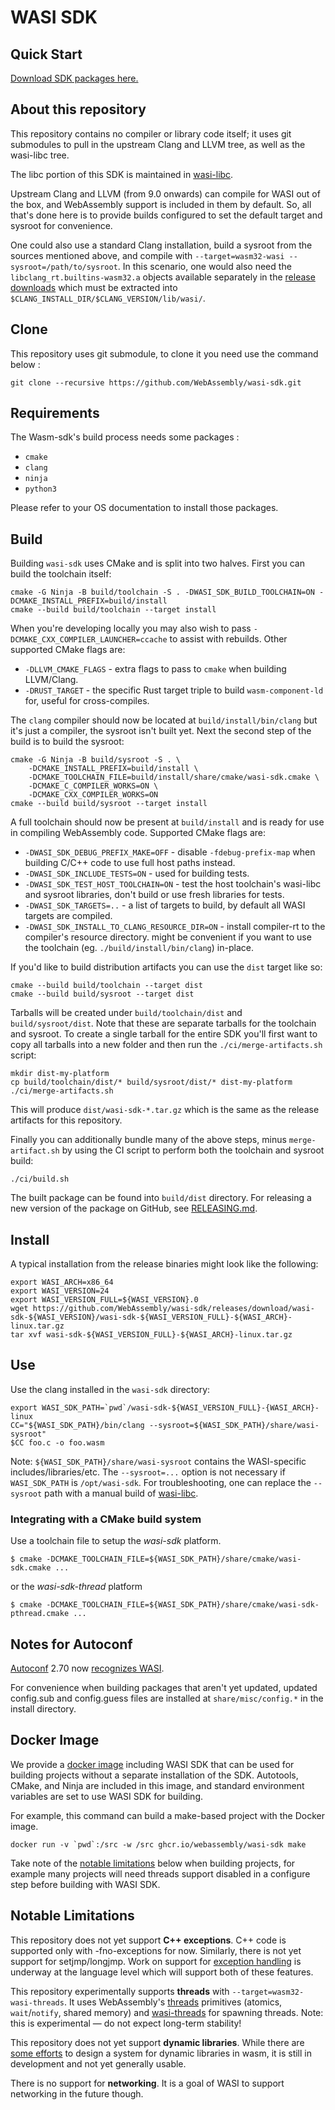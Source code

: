 # WASI SDK

## Quick Start

[Download SDK packages here.][releases]

[releases]: https://github.com/WebAssembly/wasi-sdk/releases

## About this repository

This repository contains no compiler or library code itself; it uses
git submodules to pull in the upstream Clang and LLVM tree, as well as the
wasi-libc tree.

The libc portion of this SDK is maintained in [wasi-libc].

[wasi-libc]: https://github.com/WebAssembly/wasi-libc

Upstream Clang and LLVM (from 9.0 onwards) can compile for WASI out of the box,
and WebAssembly support is included in them by default. So, all that's done here
is to provide builds configured to set the default target and sysroot for
convenience.

One could also use a standard Clang installation, build a sysroot from the
sources mentioned above, and compile with `--target=wasm32-wasi
--sysroot=/path/to/sysroot`. In this scenario, one would also need the
`libclang_rt.builtins-wasm32.a` objects available separately in the [release
downloads][releases] which must be extracted into
`$CLANG_INSTALL_DIR/$CLANG_VERSION/lib/wasi/`.

## Clone

This repository uses git submodule, to clone it you need use the command below :

```shell script
git clone --recursive https://github.com/WebAssembly/wasi-sdk.git
```

## Requirements

The Wasm-sdk's build process needs some packages :

* `cmake`
* `clang`
* `ninja`
* `python3`

Please refer to your OS documentation to install those packages.

## Build

Building `wasi-sdk` uses CMake and is split into two halves. First you can build
the toolchain itself:

```shell script
cmake -G Ninja -B build/toolchain -S . -DWASI_SDK_BUILD_TOOLCHAIN=ON -DCMAKE_INSTALL_PREFIX=build/install
cmake --build build/toolchain --target install
```

When you're developing locally you may also wish to pass
`-DCMAKE_CXX_COMPILER_LAUNCHER=ccache` to assist with rebuilds. Other supported
CMake flags are:

* `-DLLVM_CMAKE_FLAGS` - extra flags to pass to `cmake` when building
  LLVM/Clang.
* `-DRUST_TARGET` - the specific Rust target triple to build `wasm-component-ld`
  for, useful for cross-compiles.

The `clang` compiler should now be located at `build/install/bin/clang` but it's
just a compiler, the sysroot isn't built yet. Next the second step of the build
is to build the sysroot:

```shell script
cmake -G Ninja -B build/sysroot -S . \
    -DCMAKE_INSTALL_PREFIX=build/install \
    -DCMAKE_TOOLCHAIN_FILE=build/install/share/cmake/wasi-sdk.cmake \
    -DCMAKE_C_COMPILER_WORKS=ON \
    -DCMAKE_CXX_COMPILER_WORKS=ON
cmake --build build/sysroot --target install
```

A full toolchain should now be present at `build/install` and is ready for use
in compiling WebAssembly code. Supported CMake flags are:

* `-DWASI_SDK_DEBUG_PREFIX_MAKE=OFF` - disable `-fdebug-prefix-map` when
  building C/C++ code to use full host paths instead.
* `-DWASI_SDK_INCLUDE_TESTS=ON` - used for building tests.
* `-DWASI_SDK_TEST_HOST_TOOLCHAIN=ON` - test the host toolchain's wasi-libc and
  sysroot libraries, don't build or use fresh libraries for tests.
* `-DWASI_SDK_TARGETS=..` - a list of targets to build, by default all WASI
  targets are compiled.
* `-DWASI_SDK_INSTALL_TO_CLANG_RESOURCE_DIR=ON` - install compiler-rt
  to the compiler's resource directory. might be convenient if you want to
  use the toolchain (eg. `./build/install/bin/clang`) in-place.

If you'd like to build distribution artifacts you can use the `dist` target like
so:

```shell script
cmake --build build/toolchain --target dist
cmake --build build/sysroot --target dist
```

Tarballs will be created under `build/toolchain/dist` and `build/sysroot/dist`.
Note that these are separate tarballs for the toolchain and sysroot. To create a
single tarball for the entire SDK you'll first want to copy all tarballs into a
new folder and then run the `./ci/merge-artifacts.sh` script:

```shell script
mkdir dist-my-platform
cp build/toolchain/dist/* build/sysroot/dist/* dist-my-platform
./ci/merge-artifacts.sh
```

This will produce `dist/wasi-sdk-*.tar.gz` which is the same as the release
artifacts for this repository.

Finally you can additionally bundle many of the above steps, minus
`merge-artifact.sh` by using the CI script to perform both the toolchain and
sysroot build:

```shell script
./ci/build.sh
```

The built package can be found into `build/dist` directory.
For releasing a new version of the package on GitHub,
see [RELEASING.md](RELEASING.md).

## Install

A typical installation from the release binaries might look like the following:

```shell script
export WASI_ARCH=x86_64
export WASI_VERSION=24
export WASI_VERSION_FULL=${WASI_VERSION}.0
wget https://github.com/WebAssembly/wasi-sdk/releases/download/wasi-sdk-${WASI_VERSION}/wasi-sdk-${WASI_VERSION_FULL}-${WASI_ARCH}-linux.tar.gz
tar xvf wasi-sdk-${WASI_VERSION_FULL}-${WASI_ARCH}-linux.tar.gz
```

## Use

Use the clang installed in the `wasi-sdk` directory:

```shell script
export WASI_SDK_PATH=`pwd`/wasi-sdk-${WASI_VERSION_FULL}-{WASI_ARCH}-linux
CC="${WASI_SDK_PATH}/bin/clang --sysroot=${WASI_SDK_PATH}/share/wasi-sysroot"
$CC foo.c -o foo.wasm
```

Note: `${WASI_SDK_PATH}/share/wasi-sysroot` contains the WASI-specific
includes/libraries/etc. The `--sysroot=...` option is not necessary if
`WASI_SDK_PATH` is `/opt/wasi-sdk`. For troubleshooting, one can replace the
`--sysroot` path with a manual build of [wasi-libc].

### Integrating with a CMake build system

Use a toolchain file to setup the *wasi-sdk* platform.

```
$ cmake -DCMAKE_TOOLCHAIN_FILE=${WASI_SDK_PATH}/share/cmake/wasi-sdk.cmake ...
```

or the *wasi-sdk-thread* platform

```
$ cmake -DCMAKE_TOOLCHAIN_FILE=${WASI_SDK_PATH}/share/cmake/wasi-sdk-pthread.cmake ...
```

## Notes for Autoconf

[Autoconf] 2.70 now [recognizes WASI].

[Autoconf]: https://www.gnu.org/software/autoconf/autoconf.html
[recognizes WASI]: https://git.savannah.gnu.org/gitweb/?p=autoconf.git;a=blob;f=build-aux/config.sub;h=19c9553b1825cafb182115513bc628e0ee801bd0;hb=97fbc5c184acc6fa591ad094eae86917f03459fa#l1723

For convenience when building packages that aren't yet updated, updated
config.sub and config.guess files are installed at `share/misc/config.*`
in the install directory.

## Docker Image

We provide a [docker image] including WASI SDK that can be used for building
projects without a separate installation of the SDK. Autotools, CMake, and Ninja
are included in this image, and standard environment variables are set to use
WASI SDK for building.

[docker image]: https://github.com/WebAssembly/wasi-sdk/pkgs/container/wasi-sdk

For example, this command can build a make-based project with the Docker
image.

```
docker run -v `pwd`:/src -w /src ghcr.io/webassembly/wasi-sdk make
```

Take note of the [notable limitations](#notable-limitations) below when
building projects, for example many projects will need threads support
disabled in a configure step before building with WASI SDK.

## Notable Limitations

This repository does not yet support __C++ exceptions__. C++ code is supported
only with -fno-exceptions for now. Similarly, there is not yet support for
setjmp/longjmp. Work on support for [exception handling] is underway at the
language level which will support both of these features.

[exception handling]: https://github.com/WebAssembly/exception-handling/

This repository experimentally supports __threads__ with
`--target=wasm32-wasi-threads`. It uses WebAssembly's [threads] primitives
(atomics, `wait`/`notify`, shared memory) and [wasi-threads] for spawning
threads. Note: this is experimental &mdash; do not expect long-term stability!

[threads]: https://github.com/WebAssembly/threads
[wasi-threads]: https://github.com/WebAssembly/wasi-threads

This repository does not yet support __dynamic libraries__. While there are
[some efforts] to design a system for dynamic libraries in wasm, it is still in
development and not yet generally usable.

[some efforts]: https://github.com/WebAssembly/tool-conventions/blob/master/DynamicLinking.md

There is no support for __networking__. It is a goal of WASI to support
networking in the future though.
